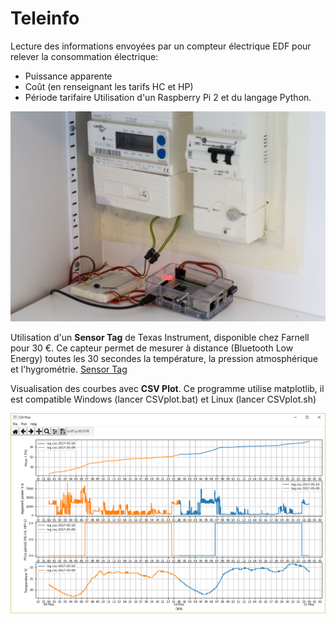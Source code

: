 # Teleinfo

Lecture des informations envoyées par un compteur électrique EDF pour relever la consommation électrique:
* Puissance apparente
* Coût (en renseignant les tarifs HC et HP)
* Période tarifaire
Utilisation d'un Raspberry Pi 2 et du langage Python.

![photo raspberry](Teleinfo.jpg)

Utilisation d'un **Sensor Tag** de Texas Instrument, disponible chez Farnell pour 30 €.
Ce capteur permet de mesurer à distance (Bluetooth Low Energy) toutes les 30 secondes la température, la pression atmosphérique et l'hygrométrie.
[Sensor Tag](http://www.ti.com/ww/en/wireless_connectivity/sensortag/)

Visualisation des courbes avec **CSV Plot**.
Ce programme utilise matplotlib, il est compatible Windows (lancer CSVplot.bat) et Linux (lancer CSVplot.sh)

![courbe CSV](CSVplot.png)
